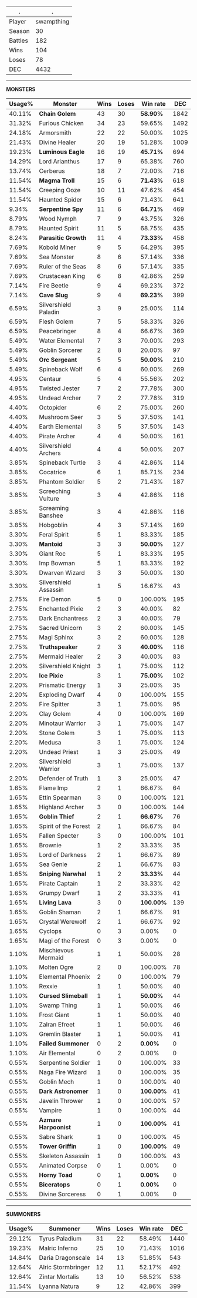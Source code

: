 .|.
|-|-
Player|swampthing
Season|30
Battles|182
Wins|104
Loses|78
DEC|4432

---
**MONSTERS**

Usage%|Monster|Wins|Loses|Win rate|DEC|
-|-|-|-|-|-|
40.11%|**Chain Golem**|43|30|**58.90%**|1842|
31.32%|Furious Chicken|34|23|59.65%|1492|
24.18%|Armorsmith|22|22|50.00%|1025|
21.43%|Divine Healer|20|19|51.28%|1009|
19.23%|**Luminous Eagle**|16|19|**45.71%**|694|
14.29%|Lord Arianthus|17|9|65.38%|760|
13.74%|Cerberus|18|7|72.00%|716|
11.54%|**Magma Troll**|15|6|**71.43%**|618|
11.54%|Creeping Ooze|10|11|47.62%|454|
11.54%|Haunted Spider|15|6|71.43%|641|
9.34%|**Serpentine Spy**|11|6|**64.71%**|469|
8.79%|Wood Nymph|7|9|43.75%|326|
8.79%|Haunted Spirit|11|5|68.75%|435|
8.24%|**Parasitic Growth**|11|4|**73.33%**|458|
7.69%|Kobold Miner|9|5|64.29%|395|
7.69%|Sea Monster|8|6|57.14%|336|
7.69%|Ruler of the Seas|8|6|57.14%|335|
7.69%|Crustacean King|6|8|42.86%|259|
7.14%|Fire Beetle|9|4|69.23%|372|
7.14%|**Cave Slug**|9|4|**69.23%**|399|
6.59%|Silvershield Paladin|3|9|25.00%|114|
6.59%|Flesh Golem|7|5|58.33%|326|
6.59%|Peacebringer|8|4|66.67%|369|
5.49%|Water Elemental|7|3|70.00%|293|
5.49%|Goblin Sorcerer|2|8|20.00%|97|
5.49%|**Orc Sergeant**|5|5|**50.00%**|210|
5.49%|Spineback Wolf|6|4|60.00%|269|
4.95%|Centaur|5|4|55.56%|202|
4.95%|Twisted Jester|7|2|77.78%|300|
4.95%|Undead Archer|7|2|77.78%|319|
4.40%|Octopider|6|2|75.00%|260|
4.40%|Mushroom Seer|3|5|37.50%|141|
4.40%|Earth Elemental|3|5|37.50%|143|
4.40%|Pirate Archer|4|4|50.00%|161|
4.40%|Silvershield Archers|4|4|50.00%|207|
3.85%|Spineback Turtle|3|4|42.86%|114|
3.85%|Cocatrice|6|1|85.71%|234|
3.85%|Phantom Soldier|5|2|71.43%|187|
3.85%|Screeching Vulture|3|4|42.86%|116|
3.85%|Screaming Banshee|3|4|42.86%|116|
3.85%|Hobgoblin|4|3|57.14%|169|
3.30%|Feral Spirit|5|1|83.33%|185|
3.30%|**Mantoid**|3|3|**50.00%**|127|
3.30%|Giant Roc|5|1|83.33%|195|
3.30%|Imp Bowman|5|1|83.33%|192|
3.30%|Dwarven Wizard|3|3|50.00%|130|
3.30%|Silvershield Assassin|1|5|16.67%|43|
2.75%|Fire Demon|5|0|100.00%|195|
2.75%|Enchanted Pixie|2|3|40.00%|82|
2.75%|Dark Enchantress|2|3|40.00%|79|
2.75%|Sacred Unicorn|3|2|60.00%|145|
2.75%|Magi Sphinx|3|2|60.00%|128|
2.75%|**Truthspeaker**|2|3|**40.00%**|116|
2.75%|Mermaid Healer|2|3|40.00%|83|
2.20%|Silvershield Knight|3|1|75.00%|112|
2.20%|**Ice Pixie**|3|1|**75.00%**|102|
2.20%|Prismatic Energy|1|3|25.00%|35|
2.20%|Exploding Dwarf|4|0|100.00%|155|
2.20%|Fire Spitter|3|1|75.00%|95|
2.20%|Clay Golem|4|0|100.00%|169|
2.20%|Minotaur Warrior|3|1|75.00%|147|
2.20%|Stone Golem|3|1|75.00%|113|
2.20%|Medusa|3|1|75.00%|124|
2.20%|Undead Priest|1|3|25.00%|49|
2.20%|Silvershield Warrior|3|1|75.00%|137|
2.20%|Defender of Truth|1|3|25.00%|47|
1.65%|Flame Imp|2|1|66.67%|64|
1.65%|Ettin Spearman|3|0|100.00%|121|
1.65%|Highland Archer|3|0|100.00%|144|
1.65%|**Goblin Thief**|2|1|**66.67%**|76|
1.65%|Spirit of the Forest|2|1|66.67%|84|
1.65%|Fallen Specter|3|0|100.00%|101|
1.65%|Brownie|1|2|33.33%|35|
1.65%|Lord of Darkness|2|1|66.67%|89|
1.65%|Sea Genie|2|1|66.67%|83|
1.65%|**Sniping Narwhal**|1|2|**33.33%**|44|
1.65%|Pirate Captain|1|2|33.33%|42|
1.65%|Grumpy Dwarf|1|2|33.33%|41|
1.65%|**Living Lava**|3|0|**100.00%**|139|
1.65%|Goblin Shaman|2|1|66.67%|91|
1.65%|Crystal Werewolf|2|1|66.67%|92|
1.65%|Cyclops|0|3|0.00%|0|
1.65%|Magi of the Forest|0|3|0.00%|0|
1.10%|Mischievous Mermaid|1|1|50.00%|28|
1.10%|Molten Ogre|2|0|100.00%|78|
1.10%|Elemental Phoenix|2|0|100.00%|79|
1.10%|Rexxie|1|1|50.00%|40|
1.10%|**Cursed Slimeball**|1|1|**50.00%**|44|
1.10%|Swamp Thing|1|1|50.00%|46|
1.10%|Frost Giant|1|1|50.00%|40|
1.10%|Zalran Efreet|1|1|50.00%|46|
1.10%|Gremlin Blaster|1|1|50.00%|41|
1.10%|**Failed Summoner**|0|2|**0.00%**|0|
1.10%|Air Elemental|0|2|0.00%|0|
0.55%|Serpentine Soldier|1|0|100.00%|33|
0.55%|Naga Fire Wizard|1|0|100.00%|35|
0.55%|Goblin Mech|1|0|100.00%|40|
0.55%|**Dark Astronomer**|1|0|**100.00%**|41|
0.55%|Javelin Thrower|1|0|100.00%|57|
0.55%|Vampire|1|0|100.00%|44|
0.55%|**Azmare Harpoonist**|1|0|**100.00%**|41|
0.55%|Sabre Shark|1|0|100.00%|45|
0.55%|**Tower Griffin**|1|0|**100.00%**|49|
0.55%|Skeleton Assassin|1|0|100.00%|43|
0.55%|Animated Corpse|0|1|0.00%|0|
0.55%|**Horny Toad**|0|1|**0.00%**|0|
0.55%|**Biceratops**|0|1|**0.00%**|0|
0.55%|Divine Sorceress|0|1|0.00%|0|

---
**SUMMONERS**

Usage%|Summoner|Wins|Loses|Win rate|DEC|
-|-|-|-|-|-|
29.12%|Tyrus Paladium|31|22|58.49%|1440|
19.23%|Malric Inferno|25|10|71.43%|1016|
14.84%|Daria Dragonscale|14|13|51.85%|543|
12.64%|Alric Stormbringer|12|11|52.17%|492|
12.64%|Zintar Mortalis|13|10|56.52%|538|
11.54%|Lyanna Natura|9|12|42.86%|399|
